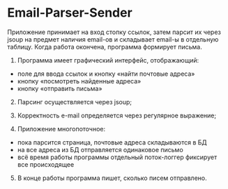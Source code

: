 # Email-Parser-Sender

Приложение принимает на вход стопку ссылок, затем парсит их через jsoup на предмет наличия email-ов и складывает email-ы 
в отдельную таблицу. Когда работа окончена, программа формирует письма.  

1. Программа имеет графический интерфейс, отображающий: 
- поле для ввода ссылок и кнопку «найти почтовые адреса» 
- кнопку «посмотреть найденные адреса»  
- кнопку «отправить письма»  

2. Парсинг осуществляется через jsoup; 
3. Корректность e-mail определяется через регулярное выражение;  

4. Приложение многопоточное: 
- пока парсится страница, почтовые адреса складываются в БД 
- на все адреса из БД отправляется одинаковое письмо 
- всё время работы программы отдельный поток-логгер фиксирует все происходящее  

5. В конце работы программа пишет, сколько писем отправлено.


